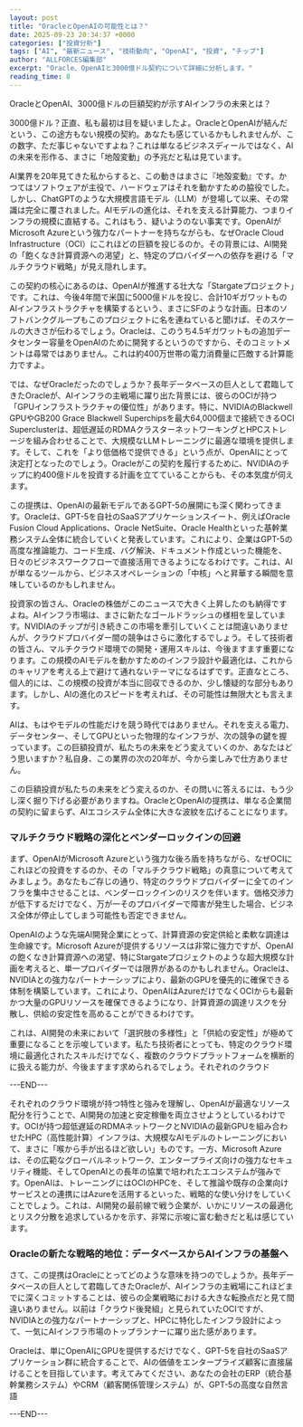 ```yaml
---
layout: post
title: "OracleとOpenAIの可能性とは？"
date: 2025-09-23 20:34:37 +0000
categories: ["投資分析"]
tags: ["AI", "最新ニュース", "技術動向", "OpenAI", "投資", "チップ"]
author: "ALLFORCES編集部"
excerpt: "Oracle、OpenAIと3000億ドル契約について詳細に分析します。"
reading_time: 8
---
```


OracleとOpenAI、3000億ドルの巨額契約が示すAIインフラの未来とは？

3000億ドル？正直、私も最初は目を疑いましたよ。OracleとOpenAIが結んだという、この途方もない規模の契約。あなたも感じているかもしれませんが、この数字、ただ事じゃないですよね？これは単なるビジネスディールではなく、AIの未来を形作る、まさに「地殻変動」の予兆だと私は見ています。

AI業界を20年見てきた私からすると、この動きはまさに『地殻変動』です。かつてはソフトウェアが主役で、ハードウェアはそれを動かすための脇役でした。しかし、ChatGPTのような大規模言語モデル（LLM）が登場して以来、その常識は完全に覆されました。AIモデルの進化は、それを支える計算能力、つまりインフラの規模に直結する。これはもう、疑いようのない事実です。OpenAIがMicrosoft Azureという強力なパートナーを持ちながらも、なぜOracle Cloud Infrastructure（OCI）にこれほどの巨額を投じるのか。その背景には、AI開発の「飽くなき計算資源への渇望」と、特定のプロバイダーへの依存を避ける「マルチクラウド戦略」が見え隠れします。

この契約の核心にあるのは、OpenAIが推進する壮大な「Stargateプロジェクト」です。これは、今後4年間で米国に5000億ドルを投じ、合計10ギガワットものAIインフラストラクチャを構築するという、まさにSFのような計画。日本のソフトバンクグループもこのプロジェクトに名を連ねていると聞けば、そのスケールの大きさが伝わるでしょう。Oracleは、このうち4.5ギガワットもの追加データセンター容量をOpenAIのために開発するというのですから、そのコミットメントは尋常ではありません。これは約400万世帯の電力消費量に匹敵する計算能力ですよ。

では、なぜOracleだったのでしょうか？長年データベースの巨人として君臨してきたOracleが、AIインフラの主戦場に躍り出た背景には、彼らのOCIが持つ「GPUインフラストラクチャの優位性」があります。特に、NVIDIAのBlackwell GPUやGB200 Grace Blackwell Superchipsを最大64,000個まで接続できるOCI Superclusterは、超低遅延のRDMAクラスターネットワーキングとHPCストレージを組み合わせることで、大規模なLLMトレーニングに最適な環境を提供します。そして、これを「より低価格で提供できる」という点が、OpenAIにとって決定打となったのでしょう。Oracleがこの契約を履行するために、NVIDIAのチップに約400億ドルを投資する計画を立てていることからも、その本気度が伺えます。

この提携は、OpenAIの最新モデルであるGPT-5の展開にも深く関わってきます。Oracleは、GPT-5を自社のSaaSアプリケーションスイート、例えばOracle Fusion Cloud Applications、Oracle NetSuite、Oracle Healthといった基幹業務システム全体に統合していくと発表しています。これにより、企業はGPT-5の高度な推論能力、コード生成、バグ解決、ドキュメント作成といった機能を、日々のビジネスワークフローで直接活用できるようになるわけです。これは、AIが単なるツールから、ビジネスオペレーションの「中核」へと昇華する瞬間を意味しているのかもしれません。

投資家の皆さん、Oracleの株価がこのニュースで大きく上昇したのも納得ですよね。AIインフラ市場は、まさに新たなゴールドラッシュの様相を呈しています。NVIDIAのチップが引き続きこの市場を牽引していくことは間違いありませんが、クラウドプロバイダー間の競争はさらに激化するでしょう。そして技術者の皆さん、マルチクラウド環境での開発・運用スキルは、今後ますます重要になります。この規模のAIモデルを動かすためのインフラ設計や最適化は、これからのキャリアを考える上で避けて通れないテーマになるはずです。正直なところ、個人的には、この規模の投資が本当に回収できるのか、少し懐疑的な部分もあります。しかし、AIの進化のスピードを考えれば、その可能性は無限大とも言えます。

AIは、もはやモデルの性能だけを競う時代ではありません。それを支える電力、データセンター、そしてGPUといった物理的なインフラが、次の競争の鍵を握っています。この巨額投資が、私たちの未来をどう変えていくのか、あなたはどう思いますか？私自身、この業界の次の20年が、今から楽しみで仕方ありません。

この巨額投資が私たちの未来をどう変えるのか、その問いに答えるには、もう少し深く掘り下げる必要がありますね。OracleとOpenAIの提携は、単なる企業間の契約に留まらず、AIエコシステム全体に大きな波紋を広げることになります。

### マルチクラウド戦略の深化とベンダーロックインの回避
まず、OpenAIがMicrosoft Azureという強力な後ろ盾を持ちながら、なぜOCIにこれほどの投資をするのか、その「マルチクラウド戦略」の真意について考えてみましょう。あなたもご存じの通り、特定のクラウドプロバイダーに全てのインフラを集中させることは、ベンダーロックインのリスクを伴います。価格交渉力が低下するだけでなく、万が一そのプロバイダーで障害が発生した場合、ビジネス全体が停止してしまう可能性も否定できません。

OpenAIのような先端AI開発企業にとって、計算資源の安定供給と柔軟な調達は生命線です。Microsoft Azureが提供するリソースは非常に強力ですが、OpenAIの飽くなき計算資源への渇望、特にStargateプロジェクトのような超大規模な計画を考えると、単一プロバイダーでは限界があるのかもしれません。Oracleは、NVIDIAとの強力なパートナーシップにより、最新のGPUを優先的に確保できる体制を構築しています。これにより、OpenAIはAzureだけでなくOCIからも最新かつ大量のGPUリソースを確保できるようになり、計算資源の調達リスクを分散し、供給の安定性を高めることができるわけです。

これは、AI開発の未来において「選択肢の多様性」と「供給の安定性」が極めて重要になることを示唆しています。私たち技術者にとっても、特定のクラウド環境に最適化されたスキルだけでなく、複数のクラウドプラットフォームを横断的に扱える能力が、今後ますます求められるでしょう。それぞれのクラウド

---END---

それぞれのクラウド環境が持つ特性と強みを理解し、OpenAIが最適なリソース配分を行うことで、AI開発の加速と安定稼働を両立させようとしているわけです。OCIが持つ超低遅延のRDMAネットワークとNVIDIAの最新GPUを組み合わせたHPC（高性能計算）インフラは、大規模なAIモデルのトレーニングにおいて、まさに「喉から手が出るほど欲しい」ものです。一方、Microsoft Azureは、その広範なグローバルネットワーク、エンタープライズ向けの強力なセキュリティ機能、そしてOpenAIとの長年の協業で培われたエコシステムが強みです。OpenAIは、トレーニングにはOCIのHPCを、そして推論や既存の企業向けサービスとの連携にはAzureを活用するといった、戦略的な使い分けをしていくことでしょう。これは、AI開発の最前線で戦う企業が、いかにリソースの最適化とリスク分散を追求しているかを示す、非常に示唆に富む動きだと私は感じています。

### Oracleの新たな戦略的地位：データベースからAIインフラの基盤へ

さて、この提携はOracleにとってどのような意味を持つのでしょうか。長年データベースの巨人として君臨してきたOracleが、AIインフラの主戦場にこれほどまでに深くコミットすることは、彼らの企業戦略における大きな転換点だと見て間違いありません。以前は「クラウド後発組」と見られていたOCIですが、NVIDIAとの強力なパートナーシップと、HPCに特化したインフラ設計によって、一気にAIインフラ市場のトップランナーに躍り出た感があります。

Oracleは、単にOpenAIにGPUを提供するだけでなく、GPT-5を自社のSaaSアプリケーション群に統合することで、AIの価値をエンタープライズ顧客に直接届けることを目指しています。考えてみてください、あなたの会社のERP（統合基幹業務システム）やCRM（顧客関係管理システム）が、GPT-5の高度な自然言語

---END---